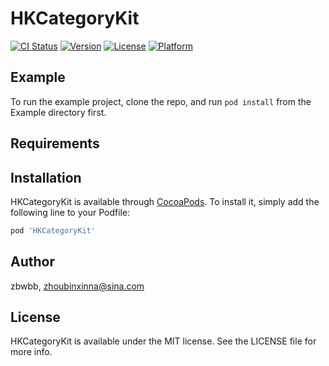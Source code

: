 # HKCategoryKit

[![CI Status](https://img.shields.io/travis/zbwbb/HKCategoryKit.svg?style=flat)](https://travis-ci.org/zbwbb/HKCategoryKit)
[![Version](https://img.shields.io/cocoapods/v/HKCategoryKit.svg?style=flat)](https://cocoapods.org/pods/HKCategoryKit)
[![License](https://img.shields.io/cocoapods/l/HKCategoryKit.svg?style=flat)](https://cocoapods.org/pods/HKCategoryKit)
[![Platform](https://img.shields.io/cocoapods/p/HKCategoryKit.svg?style=flat)](https://cocoapods.org/pods/HKCategoryKit)

## Example

To run the example project, clone the repo, and run `pod install` from the Example directory first.

## Requirements

## Installation

HKCategoryKit is available through [CocoaPods](https://cocoapods.org). To install
it, simply add the following line to your Podfile:

```ruby
pod 'HKCategoryKit'
```

## Author

zbwbb, zhoubinxinna@sina.com

## License

HKCategoryKit is available under the MIT license. See the LICENSE file for more info.

